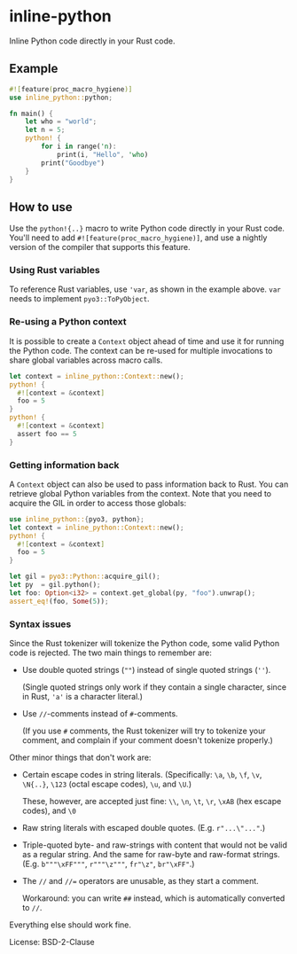 # inline-python

Inline Python code directly in your Rust code.

## Example

```rust
#![feature(proc_macro_hygiene)]
use inline_python::python;

fn main() {
    let who = "world";
    let n = 5;
    python! {
        for i in range('n):
            print(i, "Hello", 'who)
        print("Goodbye")
    }
}
```

## How to use

Use the `python!{..}` macro to write Python code directly in your Rust code.
You'll need to add `#![feature(proc_macro_hygiene)]`, and use a nightly
version of the compiler that supports this feature.

### Using Rust variables

To reference Rust variables, use `'var`, as shown in the example above.
`var` needs to implement `pyo3::ToPyObject`.

### Re-using a Python context
It is possible to create a `Context` object ahead of time and use it for running the Python code.
The context can be re-used for multiple invocations to share global variables across macro calls.

```rust
let context = inline_python::Context::new();
python! {
  #![context = &context]
  foo = 5
}
python! {
  #![context = &context]
  assert foo == 5
}
```

### Getting information back

A `Context` object can also be used to pass information back to Rust.
You can retrieve global Python variables from the context.
Note that you need to acquire the GIL in order to access those globals:

```rust
use inline_python::{pyo3, python};
let context = inline_python::Context::new();
python! {
  #![context = &context]
  foo = 5
}

let gil = pyo3::Python::acquire_gil();
let py  = gil.python();
let foo: Option<i32> = context.get_global(py, "foo").unwrap();
assert_eq!(foo, Some(5));
```

### Syntax issues

Since the Rust tokenizer will tokenize the Python code, some valid Python
code is rejected. The two main things to remember are:

- Use double quoted strings (`""`) instead of single quoted strings (`''`).

  (Single quoted strings only work if they contain a single character, since
  in Rust, `'a'` is a character literal.)

- Use `//`-comments instead of `#`-comments.

  (If you use `#` comments, the Rust tokenizer will try to tokenize your
  comment, and complain if your comment doesn't tokenize properly.)

Other minor things that don't work are:

- Certain escape codes in string literals.
  (Specifically: `\a`, `\b`, `\f`, `\v`, `\N{..}`, `\123` (octal escape
  codes), `\u`, and `\U`.)

  These, however, are accepted just fine: `\\`, `\n`, `\t`, `\r`, `\xAB`
  (hex escape codes), and `\0`

- Raw string literals with escaped double quotes. (E.g. `r"...\"..."`.)

- Triple-quoted byte- and raw-strings with content that would not be valid
  as a regular string. And the same for raw-byte and raw-format strings.
  (E.g. `b"""\xFF"""`, `r"""\z"""`, `fr"\z"`, `br"\xFF"`.)

- The `//` and `//=` operators are unusable, as they start a comment.

  Workaround: you can write `##` instead, which is automatically converted
  to `//`.

Everything else should work fine.

License: BSD-2-Clause
